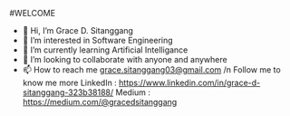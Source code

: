 #WELCOME

- 👋 Hi, I’m Grace D. Sitanggang
- 👀 I’m interested in Software Engineering
- 🌱 I’m currently learning Artificial Intelligance
- 💞️ I’m looking to collaborate with anyone and anywhere
- 📫 How to reach me grace.sitanggang03@gmail.com
/n Follow me to know me more
LinkedIn : https://www.linkedin.com/in/grace-d-sitanggang-323b38188/
Medium : https://medium.com/@gracedsitanggang

<!---
gracedsitanggang/gracedsitanggang is a ✨ special ✨ repository because its `README.md` (this file) appears on your GitHub profile.
You can click the Preview link to take a look at your changes.
--->
